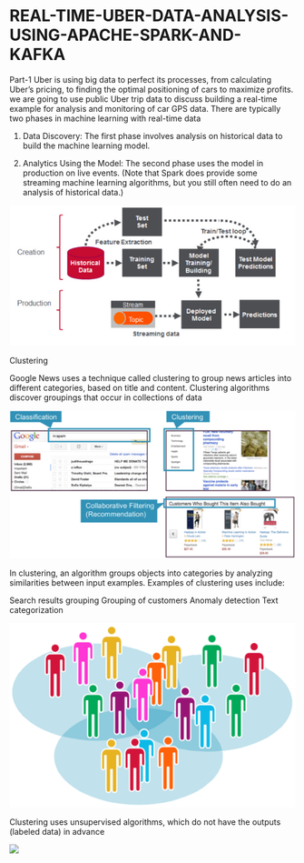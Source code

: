 # REAL-TIME-UBER-DATA-ANALYSIS-USING-APACHE-SPARK-AND-KAFKA
Part-1 
Uber is using big data to perfect its processes, from calculating Uber’s pricing, to finding the optimal positioning of cars to maximize profits. we are going to use public Uber trip data to discuss building a real-time example for analysis and monitoring of car GPS data. There are typically two phases in machine learning with real-time data

1) Data Discovery: The first phase involves analysis on historical data to build the machine learning model.

2) Analytics Using the Model: The second phase uses the model in production on live events. (Note that Spark does provide some streaming machine learning algorithms, but you still often need to do an analysis of historical data.)

![](images/1.jpg)

Clustering


Google News uses a technique called clustering to group news articles into different categories, based on title and content. Clustering algorithms discover groupings that occur in collections of data

![](images/2.png)

In clustering, an algorithm groups objects into categories by analyzing similarities between input examples. Examples of clustering uses include:

Search results grouping
Grouping of customers
Anomaly detection
Text categorization

![](images/3.png)

Clustering uses unsupervised algorithms, which do not have the outputs (labeled data) in advance

![](imgaes/4.png)
